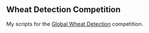 ## Wheat Detection Competition

My scripts for the [Global Wheat Detection](https://www.kaggle.com/c/global-wheat-detection/) competition.
